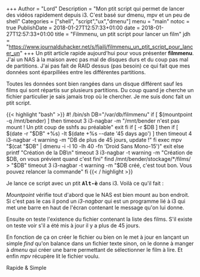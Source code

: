 +++
Author = "Lord"
Description = "Mon ptit script qui permet de lancer des vidéos rapidement depuis i3. C'est basé sur dmenu, mpv et un peu de shell"
Categories = ["shell", "script","ux","dmenu"]
menu = "main"
notoc = true
PublishDate = 2018-01-27T12:57:33+01:00
date = 2018-01-27T12:57:33+01:00
title = "Filmmenu, un ptit script pour lancer un film"
jdh = "https://www.journalduhacker.net/s/fjailj/filmmenu_un_ptit_script_pour_lancer_un"
+++
Un ptit article rapide aujourd'hui pour vous présenter **filmmenu**. J'ai un NAS à la maison avec pas mal de disques durs et du coup pas mal de partitions. J'ai pas fait de RAID dessus (pas besoin) ce qui fait que mes données sont éparpillées entre les différentes partitions.

Toutes les données sont bien rangées dans un disque différent sauf les films qui sont répartis sur plusieurs partitions. Du coup quand je cherche un fichier particulier je sais jamais trop où le chercher. Je me suis donc fait un ptit script.

{{< highlight "bash" >}}
	#! /bin/sh
	DB="/var/db/filmmenu"
	if [ $(mountpoint -q /mnt/bender) ]
	then
	        timeout 3 i3-nagbar -m "/mnt/bender n'est pas mount ! Un ptit coup de sshfs au préalable"
	        exit
	fi
	if [ -r $DB ]
	then
	        if [  $(date -r "$DB" +%s) -lt $(date +%s --date '45 days ago') ]
	        then
	                timeout 4 i3-nagbar -t warning -m "DB de plus de 45 jours, update !"
	        fi
	                exec mpv "$(cat "$DB" | dmenu -i -l 10 -lh 40 -fn 'Droid Sans Mono-15')"
	  exit
	else
	        printf "Création de la DB\n"
	        timeout 3 i3-nagbar -t warning -m "Création de $DB, on vous prévient quand c'est fini"
	        find /mnt/bender/stockage/*/films/ > "$DB"
	        timeout 3 i3-nagbar -t warning -m "$DB créé, c'est tout bon. Vous pouvez relancer la commande"
	fi
{{< / highlight >}}

Je lance ce script avec un ptit <samp>**Alt-è**</samp> dans i3. Voilà ce qu'il fait :

*Mountpoint* vérifie tout d'abord que le NAS est bien mount au bon endroit. Si c'est pas le cas il pond un *i3-nagbar* qui est un programme lié à i3 qui met une barre en haut de l'écran contenant le message qu'on lui donne.

Ensuite on teste l'existence du fichier contenant la liste des films. S'il existe on teste voir s'il a été mis à jour il y a plus de 45 jours.

En fonction de ça on créer le fichier ou bien on le met à jour en lançant un simple *find* qu'on balance dans un fichier texte sinon, on le donne à manger à *dmenu* qui créer une barre permettant de sélectionner le film à lire. Et enfin *mpv* récupère lit le fichier voulu.

Rapide & Simple
